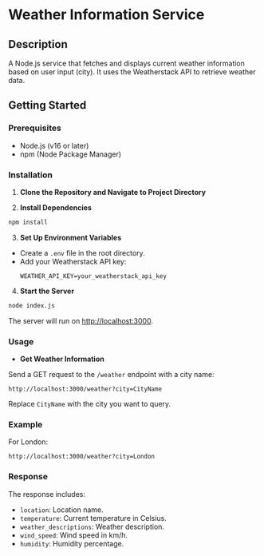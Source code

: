 
# Weather Information Service

## Description

A Node.js service that fetches and displays current weather information based on user input (city). It uses the Weatherstack API to retrieve weather data.

## Getting Started

### Prerequisites

- Node.js (v16 or later)
- npm (Node Package Manager)

### Installation

1. **Clone the Repository and Navigate to Project Directory**

2. **Install Dependencies**

  ```bash
  npm install
  ```

3. **Set Up Environment Variables**

  - Create a `.env` file in the root directory.
  - Add your Weatherstack API key:
    ```
    WEATHER_API_KEY=your_weatherstack_api_key
    ```

4. **Start the Server**

  ```bash
  node index.js
  ```

  The server will run on [http://localhost:3000](http://localhost:3000).

### Usage

- **Get Weather Information**

 Send a GET request to the `/weather` endpoint with a city name:

 ```
 http://localhost:3000/weather?city=CityName
 ```

 Replace `CityName` with the city you want to query.

### Example

For London:

```
http://localhost:3000/weather?city=London
```

### Response

The response includes:

- `location`: Location name.
- `temperature`: Current temperature in Celsius.
- `weather_descriptions`: Weather description.
- `wind_speed`: Wind speed in km/h.
- `humidity`: Humidity percentage.

